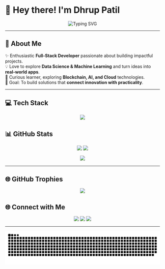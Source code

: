 # 👋 Hey there! I'm Dhrup Patil  

<p align="center">
  <img src="https://readme-typing-svg.herokuapp.com?font=Fira+Code&size=22&duration=4000&pause=1000&color=F72585&center=true&vCenter=true&width=600&lines=Full+Stack+Developer;Data+Science+%26+Machine+Learning+Enthusiast;Open+Source+Contributor;Always+Learning+New+Things!" alt="Typing SVG" />
</p>



---

## 🌟 About Me  
✨ Enthusiastic **Full-Stack Developer** passionate about building impactful projects.  
💡 Love to explore **Data Science & Machine Learning** and turn ideas into **real-world apps**.  
🚀 Curious learner, exploring **Blockchain, AI, and Cloud** technologies.  
🎯 Goal: To build solutions that **connect innovation with practicality**.  

---

## 💻 Tech Stack  


<p align="center">
  <img src="https://skillicons.dev/icons?i=html,css,js,react,bootstrap,tailwind,nodejs,express,mongodb,mysql,firebase,python,cpp,c,numpy,aws,docker,vercel,netlify,git,github,linux,vscode,postman,solidity,fastapi" />
</p>







## 📊 GitHub Stats  

<p align="center">
  <img src="https://github-readme-stats.vercel.app/api?username=patildhrup&show_icons=true&theme=radical" height="165"/>
  <img src="https://streak-stats.demolab.com?user=patildhrup&theme=radical" height="165"/>
</p>

<p align="center">
  <img src="https://github-readme-stats.vercel.app/api/top-langs/?username=patildhrup&layout=compact&theme=radical" height="165"/>
</p>

---
## 🌐 GitHub Trophies 
<p align="center">
  <!-- GitHub Trophies -->
  <img src="https://github-profile-trophy.vercel.app/?username=patildhrup&theme=dark&no-frame=true&column=7" />
</p>



## 🌐 Connect with Me  


<p align="center">
  <a href="https://www.linkedin.com/in/your-linkedin-username"><img src="https://skillicons.dev/icons?i=linkedin" width="48px"/></a>
  <a href="https://your-slack-link"><img src="https://skillicons.dev/icons?i=slack" width="48px"/></a>
  <a href="https://your-discord-link"><img src="https://skillicons.dev/icons?i=discord" width="48px"/></a>
</p>

---


<p align="center">
  <img src="https://raw.githubusercontent.com/Platane/snk/output/github-contribution-grid-snake.svg" alt="snake animation" />
</p>
